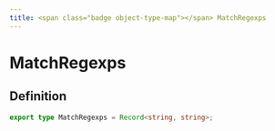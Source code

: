 ```yaml
---
title: <span class="badge object-type-map"></span> MatchRegexps
---
```

# <span class="badge object-type-map"></span> MatchRegexps

## Definition

```typescript
export type MatchRegexps = Record<string, string>;

```
